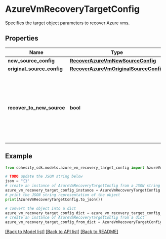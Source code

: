 # AzureVmRecoveryTargetConfig

Specifies the target object parameters to recover Azure vms.

## Properties

Name | Type | Description | Notes
------------ | ------------- | ------------- | -------------
**new_source_config** | [**RecoverAzureVmNewSourceConfig**](RecoverAzureVmNewSourceConfig.md) |  | [optional] 
**original_source_config** | [**RecoverAzureVmOriginalSourceConfig**](RecoverAzureVmOriginalSourceConfig.md) |  | [optional] 
**recover_to_new_source** | **bool** | Specifies the parameter whether the recovery should be performed to a new or an existing Source Target. | 

## Example

```python
from cohesity_sdk.models.azure_vm_recovery_target_config import AzureVmRecoveryTargetConfig

# TODO update the JSON string below
json = "{}"
# create an instance of AzureVmRecoveryTargetConfig from a JSON string
azure_vm_recovery_target_config_instance = AzureVmRecoveryTargetConfig.from_json(json)
# print the JSON string representation of the object
print(AzureVmRecoveryTargetConfig.to_json())

# convert the object into a dict
azure_vm_recovery_target_config_dict = azure_vm_recovery_target_config_instance.to_dict()
# create an instance of AzureVmRecoveryTargetConfig from a dict
azure_vm_recovery_target_config_from_dict = AzureVmRecoveryTargetConfig.from_dict(azure_vm_recovery_target_config_dict)
```
[[Back to Model list]](../README.md#documentation-for-models) [[Back to API list]](../README.md#documentation-for-api-endpoints) [[Back to README]](../README.md)


